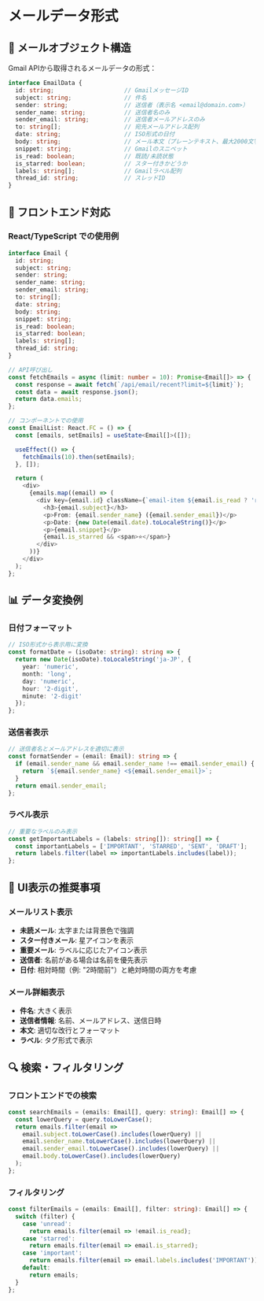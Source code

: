 # メールデータ形式

## 📧 メールオブジェクト構造

Gmail APIから取得されるメールデータの形式：

```typescript
interface EmailData {
  id: string;                    // GmailメッセージID
  subject: string;               // 件名
  sender: string;                // 送信者（表示名 <email@domain.com>）
  sender_name: string;           // 送信者名のみ
  sender_email: string;          // 送信者メールアドレスのみ
  to: string[];                  // 宛先メールアドレス配列
  date: string;                  // ISO形式の日付
  body: string;                  // メール本文（プレーンテキスト、最大2000文字）
  snippet: string;               // Gmailのスニペット
  is_read: boolean;              // 既読/未読状態
  is_starred: boolean;           // スター付きかどうか
  labels: string[];              // Gmailラベル配列
  thread_id: string;             // スレッドID
}
```

## 🔄 フロントエンド対応

### React/TypeScript での使用例

```typescript
interface Email {
  id: string;
  subject: string;
  sender: string;
  sender_name: string;
  sender_email: string;
  to: string[];
  date: string;
  body: string;
  snippet: string;
  is_read: boolean;
  is_starred: boolean;
  labels: string[];
  thread_id: string;
}

// API呼び出し
const fetchEmails = async (limit: number = 10): Promise<Email[]> => {
  const response = await fetch(`/api/email/recent?limit=${limit}`);
  const data = await response.json();
  return data.emails;
};

// コンポーネントでの使用
const EmailList: React.FC = () => {
  const [emails, setEmails] = useState<Email[]>([]);

  useEffect(() => {
    fetchEmails(10).then(setEmails);
  }, []);

  return (
    <div>
      {emails.map((email) => (
        <div key={email.id} className={`email-item ${email.is_read ? 'read' : 'unread'}`}>
          <h3>{email.subject}</h3>
          <p>From: {email.sender_name} ({email.sender_email})</p>
          <p>Date: {new Date(email.date).toLocaleString()}</p>
          <p>{email.snippet}</p>
          {email.is_starred && <span>⭐</span>}
        </div>
      ))}
    </div>
  );
};
```

## 📊 データ変換例

### 日付フォーマット

```typescript
// ISO形式から表示用に変換
const formatDate = (isoDate: string): string => {
  return new Date(isoDate).toLocaleString('ja-JP', {
    year: 'numeric',
    month: 'long',
    day: 'numeric',
    hour: '2-digit',
    minute: '2-digit'
  });
};
```

### 送信者表示

```typescript
// 送信者名とメールアドレスを適切に表示
const formatSender = (email: Email): string => {
  if (email.sender_name && email.sender_name !== email.sender_email) {
    return `${email.sender_name} <${email.sender_email}>`;
  }
  return email.sender_email;
};
```

### ラベル表示

```typescript
// 重要なラベルのみ表示
const getImportantLabels = (labels: string[]): string[] => {
  const importantLabels = ['IMPORTANT', 'STARRED', 'SENT', 'DRAFT'];
  return labels.filter(label => importantLabels.includes(label));
};
```

## 🎨 UI表示の推奨事項

### メールリスト表示

- **未読メール**: 太字または背景色で強調
- **スター付きメール**: 星アイコンを表示
- **重要メール**: ラベルに応じたアイコン表示
- **送信者**: 名前がある場合は名前を優先表示
- **日付**: 相対時間（例: "2時間前"）と絶対時間の両方を考慮

### メール詳細表示

- **件名**: 大きく表示
- **送信者情報**: 名前、メールアドレス、送信日時
- **本文**: 適切な改行とフォーマット
- **ラベル**: タグ形式で表示

## 🔍 検索・フィルタリング

### フロントエンドでの検索

```typescript
const searchEmails = (emails: Email[], query: string): Email[] => {
  const lowerQuery = query.toLowerCase();
  return emails.filter(email => 
    email.subject.toLowerCase().includes(lowerQuery) ||
    email.sender_name.toLowerCase().includes(lowerQuery) ||
    email.sender_email.toLowerCase().includes(lowerQuery) ||
    email.body.toLowerCase().includes(lowerQuery)
  );
};
```

### フィルタリング

```typescript
const filterEmails = (emails: Email[], filter: string): Email[] => {
  switch (filter) {
    case 'unread':
      return emails.filter(email => !email.is_read);
    case 'starred':
      return emails.filter(email => email.is_starred);
    case 'important':
      return emails.filter(email => email.labels.includes('IMPORTANT'));
    default:
      return emails;
  }
};
```
